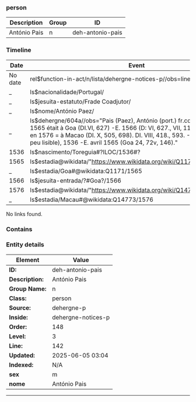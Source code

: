 ### person






| Description | Group | ID |
|-- | -- | -- |
| António Pais| n |deh-antonio-pais |



### Timeline

| Date       | Event                   |
|------------|-------------------------|
| No date| rel$function-in-act/n/lista/dehergne-notices-p//obs=line: 142|
| _ | ls$nacionalidade/Portugal/|
| _ | ls$jesuita-estatuto/Frade Coadjutor/|
| _ | ls$nome/António Paez/|
| _ | ls$dehergne/604a//obs="Pais (Paez), António (port.) fr.coadj. 604a N. ? En 1565 était à Goa (DI.VI, 627) -E. 1566 (D: VI, 627., VII, 115). Est dit en Chine en 1576 = à Macao (DI. X, 505, 698). DI. VIII, 418., 593. -N. à Toreguia (?, peu lisible), 1536 -E. avril 1565 (Goa 24, 72v, 146)."|
| 1536| ls$nascimento/Toreguia#?ILOC/1536#?|
| 1565| ls$estadia@wikidata/"https://www.wikidata.org/wiki/Q1171"%Goa/1565|
| _ | ls$estadia/Goa#@wikidata:Q1171/1565|
| 1566| ls$jesuita-entrada/?#Goa?/1566|
| 1576| ls$estadia@wikidata/"https://www.wikidata.org/wiki/Q14773"%Macau/1576|
| _ | ls$estadia/Macau#@wikidata:Q14773/1576|

No links found.




### Contains




### Entity details

| Element | Value |
|----|---|
| **ID:**    | deh-antonio-pais |
| **Description:** | António Pais |
| **Group Name:** | n |
| **Class:** | person |
| **Source:** | dehergne-p |
| **Inside:**| dehergne-notices-p |
| **Order:** | 148 |
| **Level:** | 3 |
| **Line:**  | 142 |
| **Updated:** | 2025-06-05 03:04 |
| **Indexed:** | N/A |
| **sex** | m|
| **nome** | António Pais|


---
